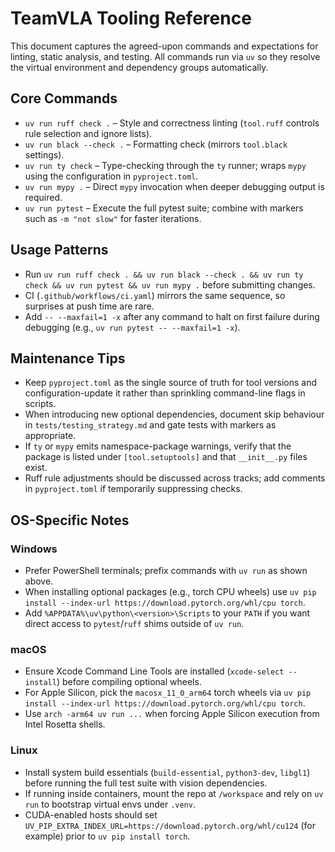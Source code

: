 # TeamVLA Tooling Reference

This document captures the agreed-upon commands and expectations for linting, static analysis, and testing. All commands run via `uv` so they resolve the virtual environment and dependency groups automatically.

## Core Commands
- `uv run ruff check .` – Style and correctness linting (`tool.ruff` controls rule selection and ignore lists).
- `uv run black --check .` – Formatting check (mirrors `tool.black` settings).
- `uv run ty check` – Type-checking through the `ty` runner; wraps `mypy` using the configuration in `pyproject.toml`.
- `uv run mypy .` – Direct `mypy` invocation when deeper debugging output is required.
- `uv run pytest` – Execute the full pytest suite; combine with markers such as `-m "not slow"` for faster iterations.

## Usage Patterns
- Run `uv run ruff check . && uv run black --check . && uv run ty check && uv run pytest && uv run mypy .` before submitting changes.
- CI (`.github/workflows/ci.yaml`) mirrors the same sequence, so surprises at push time are rare.
- Add `-- --maxfail=1 -x` after any command to halt on first failure during debugging (e.g., `uv run pytest -- --maxfail=1 -x`).

## Maintenance Tips
- Keep `pyproject.toml` as the single source of truth for tool versions and configuration-update it rather than sprinkling command-line flags in scripts.
- When introducing new optional dependencies, document skip behaviour in `tests/testing_strategy.md` and gate tests with markers as appropriate.
- If `ty` or `mypy` emits namespace-package warnings, verify that the package is listed under `[tool.setuptools]` and that `__init__.py` files exist.
- Ruff rule adjustments should be discussed across tracks; add comments in `pyproject.toml` if temporarily suppressing checks.

## OS-Specific Notes

### Windows
- Prefer PowerShell terminals; prefix commands with `uv run` as shown above.
- When installing optional packages (e.g., torch CPU wheels) use `uv pip install --index-url https://download.pytorch.org/whl/cpu torch`.
- Add `%APPDATA%\uv\python\<version>\Scripts` to your `PATH` if you want direct access to `pytest`/`ruff` shims outside of `uv run`.

### macOS
- Ensure Xcode Command Line Tools are installed (`xcode-select --install`) before compiling optional wheels.
- For Apple Silicon, pick the `macosx_11_0_arm64` torch wheels via `uv pip install --index-url https://download.pytorch.org/whl/cpu torch`.
- Use `arch -arm64 uv run ...` when forcing Apple Silicon execution from Intel Rosetta shells.

### Linux
- Install system build essentials (`build-essential`, `python3-dev`, `libgl1`) before running the full test suite with vision dependencies.
- If running inside containers, mount the repo at `/workspace` and rely on `uv run` to bootstrap virtual envs under `.venv`.
- CUDA-enabled hosts should set `UV_PIP_EXTRA_INDEX_URL=https://download.pytorch.org/whl/cu124` (for example) prior to `uv pip install torch`.

